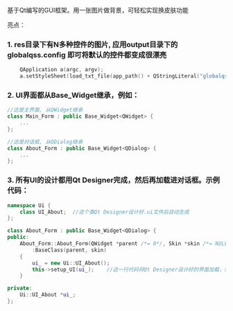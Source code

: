 基于Qt编写的GUI框架。用一张图片做背景，可轻松实现换皮肤功能

亮点：


### 1. res目录下有N多种控件的图片, 应用output目录下的globalqss.config 即可将默认的控件都变成很漂亮
```cpp
    QApplication a(argc, argv);
    a.setStyleSheet(load_txt_file(app_path() + QStringLiteral("globalqss.config")));
```

### 2. UI界面都从Base_Widget继承，例如：
```cpp
//这是主界面, 从QWidget继承
class Main_Form : public Base_Widget<QWidget> {
    ...
};

//这是对话框, 从QDialog继承
class About_Form : public Base_Widget<QDialog> {
    ...
};
```

### 3. 所有UI的设计都用Qt Designer完成，然后再加载进对话框。示例代码：
```cpp
namespace Ui {
    class UI_About;  //这个类Qt Designer设计好.ui文件后自动生成
};

class About_Form : public Base_Widget<QDialog> {
public:
    About_Form::About_Form(QWidget *parent /*= 0*/, Skin *skin /*= NULL*/)
        :BaseClass(parent, skin)
    {
        ui_ = new Ui::UI_About();
        this->setup_UI(ui_);    //这一行代码将Qt Designer设计好的界面加载，然后对话框就变得挺漂亮了
    }

private:
    Ui::UI_About *ui_;
};
